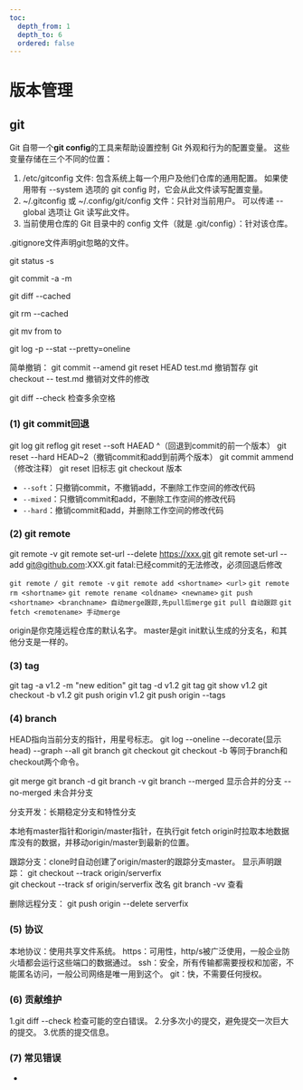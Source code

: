 ```yaml
---
toc:
  depth_from: 1
  depth_to: 6
  ordered: false
---
```


# 版本管理

## git

Git 自带一个**git config**的工具来帮助设置控制 Git 外观和行为的配置变量。 这些变量存储在三个不同的位置：

1. /etc/gitconfig 文件: 包含系统上每一个用户及他们仓库的通用配置。 如果使用带有 --system 选项的 git config 时，它会从此文件读写配置变量。
2. ~/.gitconfig 或 ~/.config/git/config 文件：只针对当前用户。 可以传递 --global 选项让 Git 读写此文件。
3. 当前使用仓库的 Git 目录中的 config 文件（就是 .git/config）：针对该仓库。

.gitignore文件声明git忽略的文件。

git status -s

git commit -a -m

git diff --cached

git rm --cached

git mv from to

git log -p --stat --pretty=oneline

简单撤销：
git commit --amend
git reset HEAD test.md 撤销暂存
git checkout -- test.md 撤销对文件的修改 

git diff --check 检查多余空格

### (1) git commit回退

git log
git reflog
git reset --soft HAEAD ^（回退到commit的前一个版本）
git reset --hard HEAD~2（撤销commit和add到前两个版本）
git commit ammend（修改注释）
git reset 旧标志
git checkout 版本

+ `--soft`：只撤销commit，不撤销add，不删除工作空间的修改代码
+ `--mixed`：只撤销commit和add，不删除工作空间的修改代码
+ `--hard`：撤销commit和add，并删除工作空间的修改代码

### (2) git remote

git remote -v
git remote set-url --delete https://xxx.git
git remote set-url --add git@github.com:XXX.git
fatal:已经commit的无法修改，必须回退后修改

`git remote / git remote -v`
`git remote add <shortname> <url>`
`git remote rm <shortname>`
`git remote rename <oldname> <newname>`
`git push <shortname> <branchname> 自动merge跟踪,先pull后merge`
`git pull 自动跟踪`
`git fetch <remotename> 手动merge`

origin是你克隆远程仓库的默认名字。
master是git init默认生成的分支名，和其他分支是一样的。

### (3) tag

git tag -a v1.2 -m "new edition"
git tag -d v1.2
git tag
git show v1.2
git checkout -b <newbranch> v1.2
git push origin v1.2
git push origin --tags

### (4) branch

HEAD指向当前分支的指针，用星号标志。
git log --oneline --decorate(显示head) --graph --all
git branch <newbranch>
git checkout <branch>
git checkout -b <branch> 等同于branch和checkout两个命令。

git merge <newbranch>
git branch -d <newbranch>
git branch -v
git branch --merged 显示合并的分支 --no-merged 未合并分支

分支开发：长期稳定分支和特性分支

本地有master指针和origin/master指针，在执行git fetch origin时拉取本地数据库没有的数据，并移动origin/master到最新的位置。

跟踪分支：clone时自动创建了origin/master的跟踪分支master。
显示声明跟踪：
git checkout --track origin/serverfix   
git checkout --track sf origin/serverfix 改名
git branch -vv 查看

删除远程分支：
git push origin --delete serverfix
        
### (5) 协议

本地协议：使用共享文件系统。
https：可用性，http/s被广泛使用，一般企业防火墙都会运行这些端口的数据通过。
ssh：安全，所有传输都需要授权和加密，不能匿名访问，一般公司网络是唯一用到这个。
git：快，不需要任何授权。

### (6) 贡献维护

1.git diff --check 检查可能的空白错误。
2.分多次小的提交，避免提交一次巨大的提交。
3.优质的提交信息。

### (7) 常见错误

+ 